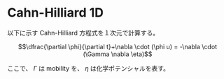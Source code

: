# Cahn-Hilliard 1D

以下に示す Cahn-Hilliard 方程式を１次元で計算する。

$$\dfrac{\partial \phi}{\partial t}+\nabla \cdot (\phi u) = -\nabla \cdot (\Gamma \nabla \eta)$$

ここで、 $\Gamma$ は mobility を、 $\eta$ は化学ポテンシャルを表す。
